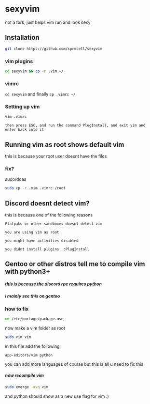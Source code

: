 # sexyvim
not a fork, just helps vim run and look sexy

## Installation

```sh
git clone https://github.com/sprmcell/sexyvim
```

### vim plugins

```sh
cd sexyvim && cp -r .vim ~/
```

### vimrc

`cd sexyvim` and finally `cp .vimrc ~/`

### Setting up vim

```sh
vim .vimrc
```

`then press ESC, and run the command PlugInstall, and exit vim and enter back into it`

## Running vim as root shows default vim

this is because your root user doesnt have the files

### fix?

sudo/doas

```sh
sudo cp -r .vim .vimrc /root
```

## Discord doesnt detect vim?

this is because one of the following reasons

```
Flatpaks or other sandboxes doesnt detect vim 
```

```
you are using vim as root
```

```
you might have activities disabled
```

```
you didnt install plugins, :PlugInstall
```

## Gentoo or other distros tell me to compile vim with python3+

##### this is because the discord rpc requires python
##### i mainly see this on gentoo

### how to fix 

```sh
cd /etc/portage/package.use
```

now make a vim folder as root

```sh
sudo vim vim
```

in this file add the following

```use
app-editors/vim python
```

you can add more languages of course but this is all u need to fix this

##### now recompile vim

```sh
sudo emerge -avq vim
```

and python should show as a new use flag for vim :)

